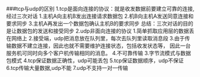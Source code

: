 ###tcp与udp的区别 
    1.tcp是面向连接的协议：就是收发数据前要建立可靠的连接,经过三次对话
        1.主机A向主机B发出连接请求数据包
        2.机B向主机A发送同意连接和要求同步
        3.主机A再发出一个数据包确认主机B的要求同步
        总结：三次对话的目的是让数据包的发送和接受同步
    2.udp非面向连接的协议
        1.简单抓取应用层的数据丢在网络上
        2.接受端，udp把消息放在队列里，每次去队列里读取消息段
        3.由于传输数据不建立连接，因此也就不需要维护连接状态，包括收发状态等，
         因此一台服务机可同时向多个客户机传输相同的消息。
         4.不可靠传输
    3.字节流模式与数据包模式
    4.tcp保证数据正确性，udp可能丢包
    5.tcp保证数据顺序，udp不保证
    6.tcp传输大量数据,udp不能
    7.udp不支持一对一传输